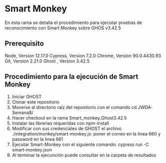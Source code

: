 # Smart Monkey

En esta rama se detalla el procedimiento para ejecutar pruebas de reconocimiento con Smart Monkey sobre GHOS v3.42.5

## Prerequisito

Node,              Version  12.17.0
Cypress,           Version  7.2.0
Chrome,            Version  90.0.4430.93
Git,               Version  2.21.0
Ghost ,            Version  3.42.5

## Procedimiento para la ejecución de Smart Monkey

1. Iniciar GHOST
2. Clonar este repositorio
3. Moverse al directorio raíz del repositorio con el comando cd JWDA-Semana8/
4. Hacer checkout en la rama Smart_monkey_Ghost3.42.5
5. Instalar las librerías requeridas con npm-install
6. Modificar con sus credenciales de GHOST el archivo ./integration/monkey/smart-monkey.js: poner el correo en la linea 660 y password en la linea 661
7. Ejecutar Smart-Monkey con el siguiente comando: cypress run -C smart-monkey.json
8. Al terminar la ejecunción puede consultar en la carpeta de resultados
